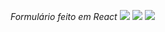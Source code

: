 *Formulário feito em React*
<img src="https://github.com/GabrielMarkes/React-forms/assets/82659871/1bf47500-1965-4533-be00-adc05ad5ff4f">
<img src="https://github.com/GabrielMarkes/React-forms/assets/82659871/5de2547e-3541-451b-9f80-4114e954c9ff">
<img src="https://github.com/GabrielMarkes/React-forms/assets/82659871/fa446cd1-b113-426b-b5d3-ea9be00a1288">

